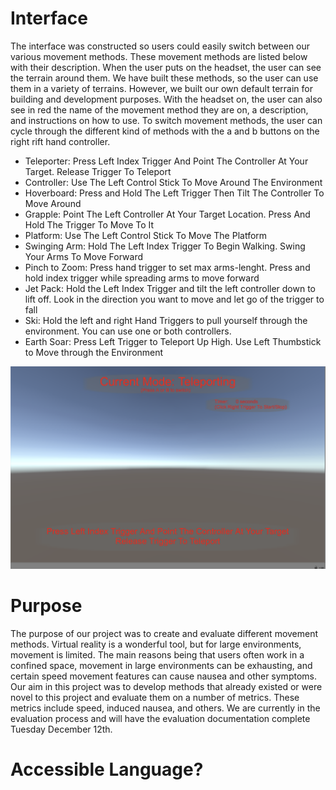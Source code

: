 # Interface

The interface was constructed so users could easily switch between our various movement methods. These movement methods are listed below with their description. When the user puts on the headset, the user can see the terrain around them. We have built these methods, so the user can use them in a variety of terrains. However, we built our own default terrain for building and development purposes. With the headset on, the user can also see in red the name of the movement method they are on, a description, and instructions on how to use. To switch movement methods, the user can cycle through the different kind of methods with the a and b buttons on the right rift hand controller.

* Teleporter: Press Left Index Trigger And Point The Controller At Your Target. Release Trigger To Teleport
* Controller: Use The Left Control Stick To Move Around The Environment
* Hoverboard: Press and Hold The Left Trigger Then Tilt The Controller To Move Around
* Grapple: Point The Left Controller At Your Target Location. Press And Hold The Trigger To Move To It
* Platform: Use The Left Control Stick To Move The Platform
* Swinging Arm: Hold The Left Index Trigger To Begin Walking. Swing Your Arms To Move Forward
* Pinch to Zoom: Press hand trigger to set max arms-lenght. Press and hold index trigger while spreading arms to move forward
* Jet Pack: Hold the Left Index Trigger and tilt the left controller down to lift off. Look in the direction you want to move and let go of the trigger to fall
* Ski: Hold the left and right Hand Triggers to pull yourself through the environment. You can use one or both controllers.
* Earth Soar: Press Left Trigger to Teleport Up High. Use Left Thumbstick to Move through the Environment

![UI Pic](UIPic.png)


# Purpose

The purpose of our project was to create and evaluate different movement methods. Virtual reality is a wonderful tool, but for large environments, movement is limited. The main reasons being that users often work in a  confined space, movement in large environments can be exhausting, and certain speed movement features can cause nausea and other symptoms. Our aim in this project was to develop methods that already existed or were novel to this project and evaluate them on a number of metrics. These metrics include speed, induced nausea, and others. We are currently in the evaluation process and will have the evaluation documentation complete Tuesday December 12th.

# Accessible Language?
